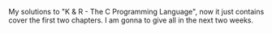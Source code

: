 My solutions to "K & R - The C Programming Language", now it just contains 
cover the first two chapters. I am gonna to give all in the next two weeks.
